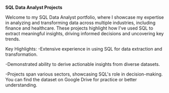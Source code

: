 **SQL Data Analyst Projects**

Welcome to my SQL Data Analyst portfolio, where I showcase my expertise in analyzing and transforming data across multiple industries, including finance and healthcare. These projects highlight how I've used SQL to extract meaningful insights, driving informed decisions and uncovering key trends.

Key Highlights:
-Extensive experience in using SQL for data extraction and transformation.

-Demonstrated ability to derive actionable insights from diverse datasets.

-Projects span various sectors, showcasing SQL's role in decision-making.
You can find the dataset on Google Drive for practice or better understanding.


